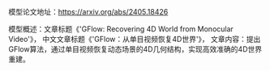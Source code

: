 模型论文地址：https://arxiv.org/abs/2405.18426

模型概述：文章标题《'GFlow: Recovering 4D World from Monocular Video'》，
中文文章标题《'GFlow：从单目视频恢复4D世界'》，
文章内容：提出GFlow算法，通过单目视频恢复动态场景的4D几何结构，实现高效准确的4D世界重建。

